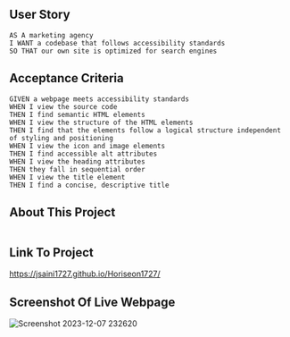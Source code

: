
## User Story

```
AS A marketing agency
I WANT a codebase that follows accessibility standards
SO THAT our own site is optimized for search engines
```

## Acceptance Criteria

```
GIVEN a webpage meets accessibility standards
WHEN I view the source code
THEN I find semantic HTML elements
WHEN I view the structure of the HTML elements
THEN I find that the elements follow a logical structure independent of styling and positioning
WHEN I view the icon and image elements
THEN I find accessible alt attributes
WHEN I view the heading attributes
THEN they fall in sequential order
WHEN I view the title element
THEN I find a concise, descriptive title 
```
## About This Project

```

```

## Link To Project
https://jsaini1727.github.io/Horiseon1727/

## Screenshot Of Live Webpage
![Screenshot 2023-12-07 232620](https://github.com/jsaini1727/Horiseon1727/assets/145515736/6f31d832-fcbf-40ad-abe9-ce0b866e1c5a)
